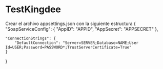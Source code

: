 # TestKingdee
Crear el archivo appsettings.json con la siguiente estructura
{
    "SoapServiceConfig": {
        "AppID": "APPID",
        "AppSecret": "APPSECRET"
    },

    "ConnectionStrings": {
        "DefaultConnection": "Server=SERVER;Database=NAME;User Id=USER;Password=PASSWORD*;TrustServerCertificate=True"
    }
}
